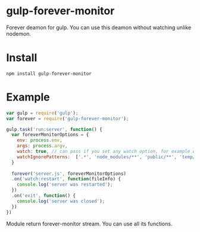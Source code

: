 # gulp-forever-monitor
Forever deamon for gulp. You can use this deamon without watching unlike nodemon.
# Install 
`npm install gulp-forever-monitor`
# Example
```js
var gulp = require('gulp');
var forever = require('gulp-forever-monitor');

gulp.task('run:server', function() {
  var foreverMonitorOptions = { 
    env: process.env,
    args: process.argv,
    watch: true, // can pass if you set any watch option, for example watchIgnorePatterns
    watchIgnorePatterns:  ['.*', 'node_modules/**', 'public/**', 'temp/**']
  }
  
  forever('server.js', foreverMonitorOptions)  
  .on('watch:restart', function(fileInfo) { 
    console.log('server was restarted');          
  })
  .on('exit', function() {
    console.log('server was closed');
  })
})
```
Module return forever-monitor stream. You can use all its functions.

